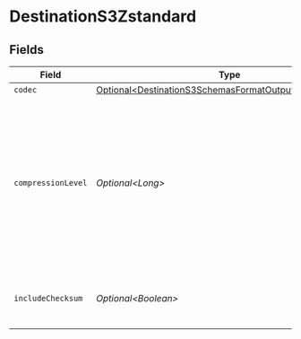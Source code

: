 # DestinationS3Zstandard


## Fields

| Field                                                                                                                                                | Type                                                                                                                                                 | Required                                                                                                                                             | Description                                                                                                                                          |
| ---------------------------------------------------------------------------------------------------------------------------------------------------- | ---------------------------------------------------------------------------------------------------------------------------------------------------- | ---------------------------------------------------------------------------------------------------------------------------------------------------- | ---------------------------------------------------------------------------------------------------------------------------------------------------- |
| `codec`                                                                                                                                              | [Optional\<DestinationS3SchemasFormatOutputFormat3Codec>](../../models/shared/DestinationS3SchemasFormatOutputFormat3Codec.md)                       | :heavy_minus_sign:                                                                                                                                   | N/A                                                                                                                                                  |
| `compressionLevel`                                                                                                                                   | *Optional\<Long>*                                                                                                                                    | :heavy_minus_sign:                                                                                                                                   | Negative levels are 'fast' modes akin to lz4 or snappy, levels above 9 are generally for archival purposes, and levels above 18 use a lot of memory. |
| `includeChecksum`                                                                                                                                    | *Optional\<Boolean>*                                                                                                                                 | :heavy_minus_sign:                                                                                                                                   | If true, include a checksum with each data block.                                                                                                    |